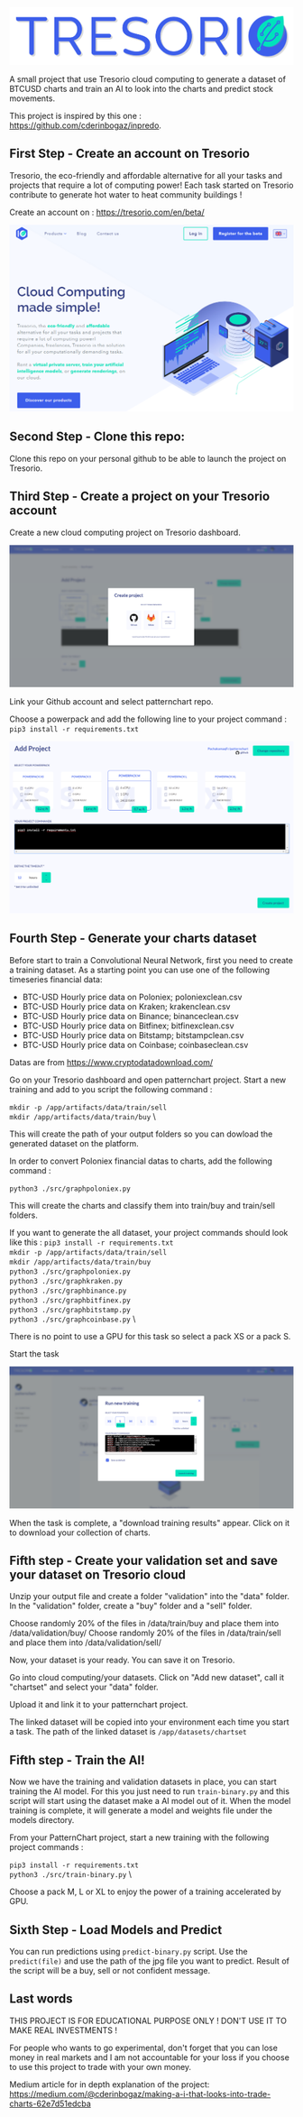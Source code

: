 ![image](/img/tresorio_logo.png)

A small project that use Tresorio cloud computing to generate a dataset of BTCUSD charts and train an AI to look into the charts and predict stock movements.

This project is inspired by this one : https://github.com/cderinbogaz/inpredo.

## First Step - Create an account on Tresorio

Tresorio, the eco-friendly and affordable alternative for all your tasks and projects that require a lot of computing power! Each task started on Tresorio contribute to generate hot water to heat community buildings !

Create an account on : https://tresorio.com/en/beta/

![image](/img/tresorioscreen.png)

## Second Step - Clone this repo:

Clone this repo on your personal github to be able to launch the project on Tresorio.

## Third Step - Create a project on your Tresorio account 

Create a new cloud computing project on Tresorio dashboard.

![image](/img/computingscreen.png)

Link your Github account and select patternchart repo.

Choose a powerpack and add the following line to your project command : \
`pip3 install -r requirements.txt`

![image](/img/projectscreen.png)

## Fourth Step - Generate your charts dataset

Before start to train a Convolutional Neural Network, first you need to create a
training dataset. As a starting point you can use one of the following timeseries financial data:

- BTC-USD Hourly price data on Poloniex; poloniexclean.csv 
- BTC-USD Hourly price data on Kraken; krakenclean.csv
- BTC-USD Hourly price data on Binance; binanceclean.csv
- BTC-USD Hourly price data on Bitfinex; bitfinexclean.csv
- BTC-USD Hourly price data on Bitstamp; bitstampclean.csv
- BTC-USD Hourly price data on Coinbase; coinbaseclean.csv

Datas are from https://www.cryptodatadownload.com/

Go on your Tresorio dashboard and open patternchart project.
Start a new training and add to you script the following command : 

`mkdir -p /app/artifacts/data/train/sell` \
`mkdir /app/artifacts/data/train/buy` \

This will create the path of your output folders so you can dowload the generated dataset on the platform.

In order to convert Poloniex financial datas to charts, add the following command :

`python3 ./src/graphpoloniex.py`

This will create the charts and classify them into train/buy and train/sell folders.

If you want to generate the all dataset, your project commands should look like this : 
`pip3 install -r requirements.txt` \
`mkdir -p /app/artifacts/data/train/sell` \
`mkdir /app/artifacts/data/train/buy` \
`python3 ./src/graphpoloniex.py` \
`python3 ./src/graphkraken.py` \
`python3 ./src/graphbinance.py` \
`python3 ./src/graphbitfinex.py` \
`python3 ./src/graphbitstamp.py` \
`python3 ./src/graphcoinbase.py` \


There is no point to use a GPU for this task so select a pack XS or a pack S.

Start the task

![image](/img/generate.png)


When the task is complete, a "download training results" appear. Click on it to download your collection of charts. 


## Fifth step - Create your validation set and save your dataset on Tresorio cloud

Unzip your output file and create a folder "validation" into the "data" folder.
In the "validation" folder, create a "buy" folder and a "sell" folder.

Choose randomly 20% of the files in /data/train/buy and place them into /data/validation/buy/
Choose randomly 20% of the files in /data/train/sell and place them into /data/validation/sell/

Now, your dataset is your ready. You can save it on Tresorio.

Go into cloud computing/your datasets.
Click on "Add new dataset", call it "chartset" and select your "data" folder.

Upload it and link it to your patternchart project. 

The linked dataset will be copied into your environment each time you start a task. 
The path of the linked dataset is `/app/datasets/chartset`


 

## Fifth step - Train the AI!

Now we have the training and validation datasets in place, you can start training the AI model.
For this you just need to run `train-binary.py` and this script will start using the dataset make a AI model out of it.
When the model training is complete, it will generate a model and weights file under the models directory.

From your PatternChart project, start a new training with the following project commands :

`pip3 install -r requirements.txt` \
`python3 ./src/train-binary.py` \

Choose a pack M, L or XL to enjoy the power of a training accelerated by GPU.



## Sixth Step - Load Models and Predict

You can run predictions using `predict-binary.py` script. Use the `predict(file)`
and use the path of the jpg file you want to predict. Result of the script will be a buy, sell or not confident message.

## Last words

THIS PROJECT IS FOR EDUCATIONAL PURPOSE ONLY ! DON'T USE IT TO MAKE REAL INVESTMENTS !

For people who wants to go experimental, don't forget that you can lose money in real markets and I am not accountable for your loss if you choose to use this project to trade with your own money.

Medium article for in depth explanation of the project: https://medium.com/@cderinbogaz/making-a-i-that-looks-into-trade-charts-62e7d51edcba